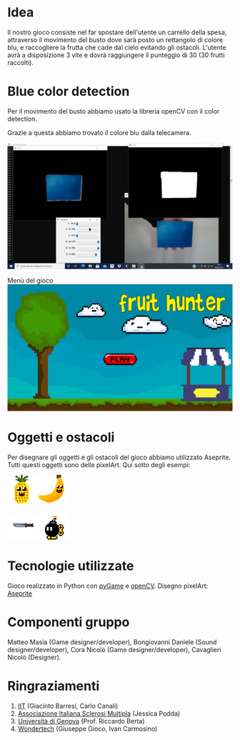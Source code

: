 # Idea
Il nostro gioco consiste nel far spostare dell'utente un carrello della spesa, attraverso il movimento del busto dove sarà posto un rettangolo di colore blu, e raccogliere la frutta che cade dal cielo evitando gli ostacoli. L'utente avrà a disposizione 3 vite e dovrà raggiungere il punteggio di 30 (30 frutti raccolti).



# Blue color detection
Per il movimento del busto abbiamo usato la libreria openCV con il color detection.

Grazie a questa abbiamo trovato il colore blu dalla telecamera.

![ColoreBlu](https://github.com/NameNotFound-PCTO/Game/blob/main/codice/color_dect_blue.jpeg)

Menù del gioco
![MenuGioco](https://github.com/NameNotFound-PCTO/Game/blob/main/pixel_art/SfondoMenu.png)

# Oggetti e ostacoli
Per disegnare gli oggetti e gli ostacoli del gioco abbiamo utilizzato Aseprite.
Tutti questi oggetti sono delle pixelArt. Qui sotto degli esempi:

![Ananas](https://github.com/NameNotFound-PCTO/Game/blob/main/pixel_art/ananasFinal.png)
![Banana](https://github.com/NameNotFound-PCTO/Game/blob/main/pixel_art/bananaFinal.png)

![Coltello](https://github.com/NameNotFound-PCTO/Game/blob/main/pixel_art/coltello.png)
![Bomba](https://github.com/NameNotFound-PCTO/Game/blob/main/pixel_art/bomba.png)


# Tecnologie utilizzate
Gioco realizzato in Python con [pyGame](https://www.pygame.org/news) e [openCV](https://opencv.org).
Disegno pixelArt: [Aseprite](https://www.aseprite.org)


# Componenti gruppo
Matteo Masia (Game designer/developer), Bongiovanni Daniele (Sound designer/developer), Cora Nicolò (Game designer/developer), Cavaglieri Nicolò (Designer).

# Ringraziamenti
1. [IIT](https://www.iit.it) (Giacinto Barresi, Carlo Canali)
3. [Associazione Italiana Sclerosi Multipla](https://www.aism.it) (Jessica Podda)
4. [Università di Genova](https://unige.it/it/) (Prof. Riccardo Berta)
5. [Wondertech](http://www.wondertechweb.com) (Giuseppe Gioco, Ivan Carmosino)
